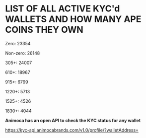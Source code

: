 # LIST OF ALL ACTIVE KYC'd WALLETS AND HOW MANY APE COINS THEY OWN

Zero: 23354

Non-zero: 26148

305+: 24007

610+: 18967

915+: 6799

1220+: 5713

1525+: 4526

1830+: 4044

**Animoca has an open API to check the KYC status for any wallet**

https://kyc-api.animocabrands.com/v1.0/profile/?walletAddress=